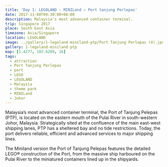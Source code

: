 ```yaml
---
title: 'Day 1: LEGOLAND - MINILand – Port tanjung Perlepas'
date: 2017-11-08T09:30:00+08:00
description: Malaysia’s most advanced container terminal.
trip: Singapore 2017
place: South East Asia
timezone: Asia/Singapore
location: LEGOLAND
image: ../gallery/1-legoland-miniland-ptp/Port Tanjung Perlepas (4).jpeg
gallery: 1-legoland-miniland-ptp
map: [1.4277, 103.6289, 16]
tags:
  - attraction
  - Port Tanjung Perlepas
  - port
  - LEGO
  - LEGOLAND
  - Malaysia
  - theme park
  - MINILand
  - Johor
---
```


Malaysia’s most advanced container terminal, the Port of Tanjung Pelepas (PTP), is located on the eastern mouth of the Pulai River in south-western Johor, Malaysia. Strategically sited at the confluence of the main east-west shipping lanes, PTP has a sheltered bay and no tide restrictions. Today, the port delivers reliable, efficient and advanced services to major shipping lines.

The Miniland version the Port of Tanjung Pelepas features the detailed LEGO® construction of the Port, from the massive ship harboured on the Pulai River to the miniatured containers lined up in the shipyards.
